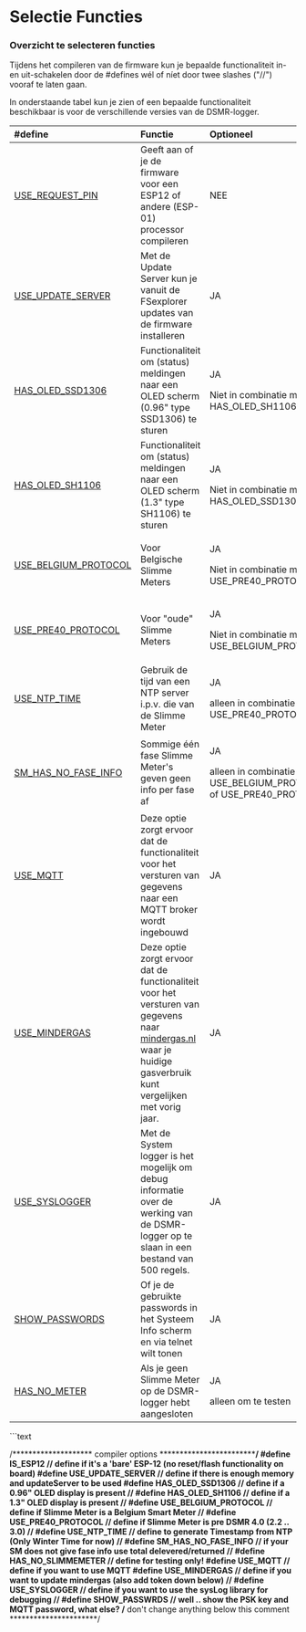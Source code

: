# Selectie Functies

### Overzicht te selecteren functies <a id="overzicht-te-selecteren-functies"></a>

Tijdens het compileren van de firmware kun je bepaalde functionaliteit in- en uit-schakelen door de \#defines wél of níet door twee slashes \("//"\) vooraf te laten gaan.

In onderstaande tabel kun je zien of een bepaalde functionaliteit beschikbaar is voor de verschillende versies van de DSMR-logger.

<table>
  <thead>
    <tr>
      <th style="text-align:left">#define</th>
      <th style="text-align:left">Functie</th>
      <th style="text-align:left">Optioneel</th>
    </tr>
  </thead>
  <tbody>
    <tr>
      <td style="text-align:left"><a href="define-is_esp12.md">USE_REQUEST_PIN</a>
      </td>
      <td style="text-align:left">Geeft aan of je de firmware voor een ESP12 of andere (ESP-01) processor
        compileren</td>
      <td style="text-align:left">NEE</td>
    </tr>
    <tr>
      <td style="text-align:left"><a href="define-use_update_server.md">USE_UPDATE_SERVER</a>
      </td>
      <td style="text-align:left">Met de Update Server kun je vanuit de FSexplorer updates van de firmware
        installeren</td>
      <td style="text-align:left">JA</td>
    </tr>
    <tr>
      <td style="text-align:left"><a href="define-has_oled_ssd1306.md">HAS_OLED_SSD1306</a>
      </td>
      <td style="text-align:left">Functionaliteit om (status) meldingen naar een OLED scherm (0.96&quot;
        type SSD1306) te sturen</td>
      <td style="text-align:left">
        <p>JA</p>
        <p>Niet in combinatie met HAS_OLED_SH1106</p>
      </td>
    </tr>
    <tr>
      <td style="text-align:left"><a href="define-has_oled_sh1106.md">HAS_OLED_SH1106</a>
      </td>
      <td style="text-align:left">Functionaliteit om (status) meldingen naar een OLED scherm (1.3&quot;
        type SH1106) te sturen</td>
      <td style="text-align:left">
        <p>JA</p>
        <p>Niet in combinatie met HAS_OLED_SSD1306</p>
      </td>
    </tr>
    <tr>
      <td style="text-align:left"><a href="define-use_belgium_protocol.md">USE_BELGIUM_PROTOCOL</a>
      </td>
      <td style="text-align:left">Voor Belgische Slimme Meters</td>
      <td style="text-align:left">
        <p>JA</p>
        <p>Niet in combinatie met USE_PRE40_PROTOCOL</p>
      </td>
    </tr>
    <tr>
      <td style="text-align:left"><a href="define-use_pre40_protocol.md">USE_PRE40_PROTOCOL</a>
      </td>
      <td style="text-align:left">Voor &quot;oude&quot; Slimme Meters</td>
      <td style="text-align:left">
        <p>JA</p>
        <p>Niet in combinatie met USE_BELGIUM_PROTOCOL</p>
      </td>
    </tr>
    <tr>
      <td style="text-align:left"><a href="define-use_ntp_time.md">USE_NTP_TIME</a>
      </td>
      <td style="text-align:left">Gebruik de tijd van een NTP server i.p.v. die van de Slimme Meter</td>
      <td
      style="text-align:left">
        <p>JA</p>
        <p>alleen in combinatie met USE_PRE40_PROTOCOL</p>
        </td>
    </tr>
    <tr>
      <td style="text-align:left"><a href="define-sm_has_no_fase_info.md">SM_HAS_NO_FASE_INFO</a>
      </td>
      <td style="text-align:left">Sommige &#xE9;&#xE9;n fase Slimme Meter&apos;s geven geen info per fase
        af</td>
      <td style="text-align:left">
        <p>JA</p>
        <p>alleen in combinatie met USE_BELGIUM_PROTOCOL of USE_PRE40_PROTOCOL</p>
      </td>
    </tr>
    <tr>
      <td style="text-align:left"><a href="define-use_mqtt.md">USE_MQTT</a>
      </td>
      <td style="text-align:left">Deze optie zorgt ervoor dat de functionaliteit voor het versturen van
        gegevens naar een MQTT broker wordt ingebouwd</td>
      <td style="text-align:left">JA</td>
    </tr>
    <tr>
      <td style="text-align:left"><a href="define-use_mindergas.md">USE_MINDERGAS</a>
      </td>
      <td style="text-align:left">Deze optie zorgt ervoor dat de functionaliteit voor het versturen van
        gegevens naar <a href="https://mindergas.nl/">mindergas.nl</a> waar je huidige
        gasverbruik kunt vergelijken met vorig jaar.</td>
      <td style="text-align:left">JA</td>
    </tr>
    <tr>
      <td style="text-align:left"><a href="use_syslogger.md">USE_SYSLOGGER</a>
      </td>
      <td style="text-align:left">Met de System logger is het mogelijk om debug informatie over de werking
        van de DSMR-logger op te slaan in een bestand van 500 regels.</td>
      <td style="text-align:left">JA</td>
    </tr>
    <tr>
      <td style="text-align:left"><a href="define-show_passwrds.md">SHOW_PASSWORDS</a>
      </td>
      <td style="text-align:left">Of je de gebruikte passwords in het Systeem Info scherm en via telnet
        wilt tonen</td>
      <td style="text-align:left">JA</td>
    </tr>
    <tr>
      <td style="text-align:left"><a href="define-has_no_meter.md">HAS_NO_METER</a>
      </td>
      <td style="text-align:left">Als je geen Slimme Meter op de DSMR-logger hebt aangesloten</td>
      <td style="text-align:left">
        <p>JA</p>
        <p>alleen om te testen</p>
      </td>
    </tr>
  </tbody>
</table>```text

/******************** compiler options  ********************************************/
#define IS_ESP12                  // define if it's a 'bare' ESP-12 (no reset/flash functionality on board)
#define USE_UPDATE_SERVER         // define if there is enough memory and updateServer to be used
#define HAS_OLED_SSD1306          // define if a 0.96" OLED display is present
//  #define HAS_OLED_SH1106           // define if a 1.3" OLED display is present
//  #define USE_BELGIUM_PROTOCOL      // define if Slimme Meter is a Belgium Smart Meter
//  #define USE_PRE40_PROTOCOL        // define if Slimme Meter is pre DSMR 4.0 (2.2 .. 3.0)
//  #define USE_NTP_TIME              // define to generate Timestamp from NTP (Only Winter Time for now)
//  #define SM_HAS_NO_FASE_INFO       // if your SM does not give fase info use total delevered/returned
//  #define HAS_NO_SLIMMEMETER        // define for testing only!
#define USE_MQTT                  // define if you want to use MQTT
#define USE_MINDERGAS             // define if you want to update mindergas (also add token down below)
//  #define USE_SYSLOGGER             // define if you want to use the sysLog library for debugging
//  #define SHOW_PASSWRDS             // well .. show the PSK key and MQTT password, what else?
/******************** don't change anything below this comment **********************/

```

